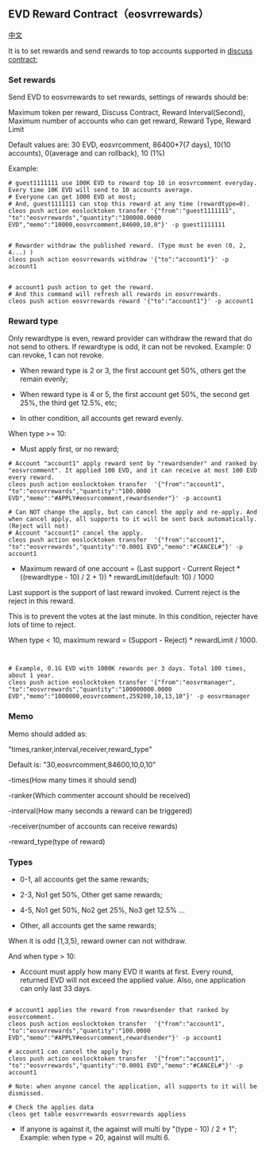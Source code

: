 ## EVD Reward Contract（eosvrrewards）

[中文](README-cn.md)

It is to set rewards and send rewards to top accounts supported in [discuss contract](../comments/README.md);


### Set rewards

Send EVD to eosvrrewards to set rewards, settings of rewards should be:

  Maximum token per reward, Discuss Contract, Reward Interval(Second), Maximum number of accounts who can get reward, Reward Type, Reward Limit

Default values are:
  30 EVD, eosvrcomment, 86400*7(7 days), 10(10 accounts), 0(average and can rollback), 10 (1%)

Example:

```
# guest1111111 use 100K EVD to reward top 10 in eosvrcomment everyday. Every time 10K EVD will send to 10 accounts average.
# Everyone can get 1000 EVD at most;
# And, guest1111111 can stop this reward at any time (rewardtype=0).
cleos push action eoslocktoken transfer '{"from":"guest1111111", "to":"eosvrrewards","quantity":"100000.0000 EVD","memo":"10000,eosvrcomment,84600,10,0"}' -p guest1111111


# Rewarder withdraw the published reward. (Type must be even (0, 2, 4...) )
cleos push action eosvrrewards withdraw '{"to":"account1"}' -p account1


# account1 push action to get the reward.
# And this command will refresh all rewards in eosvrrewards.
cleos push action eosvrrewards reward '{"to":"account1"}' -p account1

```


### Reward type

Only rewardtype is even, reward provider can withdraw the reward that do not send to others. If rewardtype is odd, it can not be revoked. Example: 0 can revoke, 1 can not revoke.

- When reward type is 2 or 3, the first account get 50%, others get the remain evenly;

- When reward type is 4 or 5, the first account get 50%, the second get 25%, the third get 12.5%, etc;

- In other condition, all accounts get reward evenly. 

When type >= 10:

- Must apply first, or no reward;

```
# Account "account1" apply reward sent by "rewardsender" and ranked by "eosvrcomment". It applied 100 EVD, and it can receive at most 100 EVD every reward.
cleos push action eoslocktoken transfer  '{"from":"account1", "to":"eosvrrewards","quantity":"100.0000 EVD","memo":"#APPLY#eosvrcomment,rewardsender"}' -p account1

# Can NOT change the apply, but can cancel the apply and re-apply. And when cancel apply, all supports to it will be sent back automatically. (Reject will not) 
# Account "account1" cancel the apply.
cleos push action eoslocktoken transfer  '{"from":"account1", "to":"eosvrrewards","quantity":"0.0001 EVD","memo":"#CANCEL#"}' -p account1

```

- Maximum reward of one account = (Last support - Current Reject * ((rewardtype - 10) / 2 + 1)) * rewardLimit(default: 10) / 1000 

Last support is the support of last reward invoked. Current reject is the reject in this reward.

This is to prevent the votes at the last minute. In this condition, rejecter have lots of time to reject.

When type < 10, maximum reward = (Support - Reject) * rewardLimit / 1000.

```


# Example, 0.1G EVD with 1000K rewards per 3 days. Total 100 times, about 1 year.
cleos push action eoslocktoken transfer '{"from":"eosvrmanager", "to":"eosvrrewards","quantity":"100000000.0000 EVD","memo":"1000000,eosvrcomment,259200,10,13,10"}' -p eosvrmanager

```


### Memo

Memo should added as:

"times,ranker,interval,receiver,reward_type"

Default is: "30,eosvrcomment,84600,10,0,10"


-times(How many times it should send)

-ranker(Which commenter account should be received)

-interval(How many seconds a reward can be triggered)

-receiver(number of accounts can receive rewards)

-reward_type(type of reward)


### Types

- 0-1, all accounts get the same rewards;

- 2-3, No1 get 50%, Other get same rewards;

- 4-5, No1 get 50%, No2 get 25%, No3 get 12.5% ...

- Other, all accounts get the same rewards;

When it is odd (1,3,5), reward owner can not withdraw.

And when type > 10:

- Account must apply how many EVD it wants at first. Every round, returned EVD will not exceed the applied value.
Also, one application can only last 33 days.

```

# account1 applies the reward from rewardsender that ranked by eosvrcomment.
cleos push action eoslocktoken transfer  '{"from":"account1", "to":"eosvrrewards","quantity":"100.0000 EVD","memo":"#APPLY#eosvrcomment,rewardsender"}' -p account1

# account1 can cancel the apply by:
cleos push action eoslocktoken transfer  '{"from":"account1", "to":"eosvrrewards","quantity":"0.0001 EVD","memo":"#CANCEL#"}' -p account1

# Note: when anyone cancel the application, all supports to it will be dismissed.

# Check the applies data
cleos get table eosvrrewards eosvrrewards appliess

```

- If anyone is against it, the against will multi by "(type - 10) / 2 + 1";
Example: when type = 20, against will multi 6.
